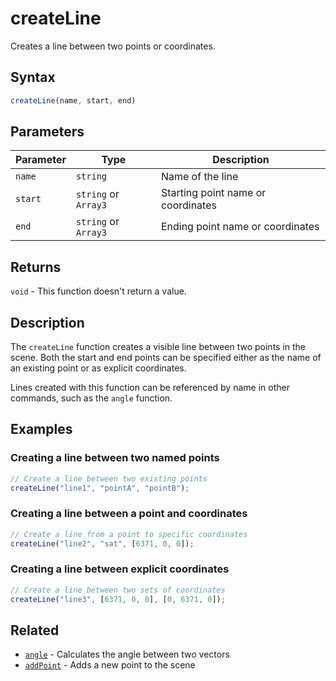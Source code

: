 # createLine

Creates a line between two points or coordinates.

## Syntax

```javascript
createLine(name, start, end)
```

## Parameters

| Parameter | Type                | Description                           |
|-----------|---------------------|---------------------------------------|
| `name`    | `string`            | Name of the line                      |
| `start`   | `string` or `Array3` | Starting point name or coordinates    |
| `end`     | `string` or `Array3` | Ending point name or coordinates      |

## Returns

`void` - This function doesn't return a value.

## Description

The `createLine` function creates a visible line between two points in the scene. Both the start and end points can be specified either as the name of an existing point or as explicit coordinates.

Lines created with this function can be referenced by name in other commands, such as the `angle` function.

## Examples

### Creating a line between two named points

```javascript
// Create a line between two existing points
createLine("line1", "pointA", "pointB");
```

### Creating a line between a point and coordinates

```javascript
// Create a line from a point to specific coordinates
createLine("line2", "sat", [6371, 0, 0]);
```

### Creating a line between explicit coordinates

```javascript
// Create a line between two sets of coordinates
createLine("line3", [6371, 0, 0], [0, 6371, 0]);
```

## Related

- [`angle`](/dsl/commands/angle) - Calculates the angle between two vectors
- [`addPoint`](/dsl/commands/addPoint) - Adds a new point to the scene
